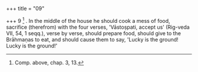 +++
title = "09"

+++
9 [^5] . In the middle of the house he should cook a mess of food, sacrifice (therefrom) with the four verses, 'Vāstoṣpati, accept us' (Rig-veda VII, 54, 1 seqq.), verse by verse, should prepare food, should give to the Brāhmaṇas to eat, and should cause them to say, 'Lucky is the ground! Lucky is the ground!'


[^5]:  Comp. above, chap. 3, 13.

